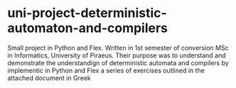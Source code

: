 # uni-project-deterministic-automaton-and-compilers
Small project in Python and Flex. Written in 1st semester of conversion MSc in Informatics, University of Piraeus.
Their purpose was to understand and demonstrate the understandign of deterministic automata and compilers
by implementic in Python and Flex a series of exercises outlined in the attached document in Greek
